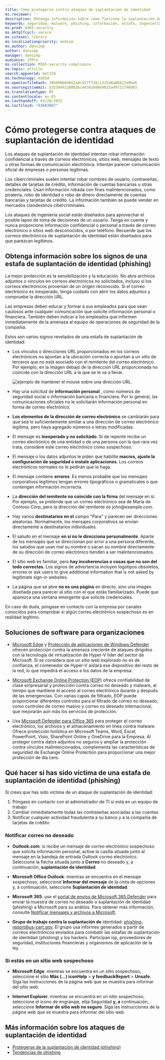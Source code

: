 ```yaml
---
title: Cómo protegerse contra ataques de suplantación de identidad
ms.reviewer: ''
description: Obtenga información sobre cómo funciona la suplantación de identidad (phishing), entregar malware para sus dispositivos y qué puede hacer para protegerse
keywords: seguridad, malware, phishing, información, estafa, ingeniería social, cebo, señuelo, protección, tendencias, ataque dirigido
ms.prod: m365-security
ms.mktglfcycl: secure
ms.sitesec: library
ms.localizationpriority: medium
ms.author: dansimp
author: dansimp
manager: dansimp
audience: ITPro
ms.collection: M365-security-compliance
ms.topic: article
search.appverid: met150
ms.technology: m365d
ms.openlocfilehash: 39b998b69b62a8c927ff26c1325d8a88812e0be6
ms.sourcegitcommit: b3530441288b2bc44342e00e9025a49721796903
ms.translationtype: MT
ms.contentlocale: es-ES
ms.lasthandoff: 03/20/2022
ms.locfileid: "63683607"
---
```

# <a name="how-to-protect-against-phishing-attacks"></a>Cómo protegerse contra ataques de suplantación de identidad

Los ataques de suplantación de identidad intentan robar información confidencial a través de correos electrónicos, sitios web, mensajes de texto u otras formas de comunicación electrónica. Intentan parecer comunicación oficial de empresas o personas legítimas.

Los cibercriminales suelen intentar robar nombres de usuario, contraseñas, detalles de tarjetas de crédito, información de cuentas bancarias u otras credenciales. Usan información robada con fines malintencionados, como piratería, robo de identidad o robo de dinero directamente de cuentas bancarias y tarjetas de crédito. La información también se puede vender en mercados clandestinos cibercriminales.

Los ataques de ingeniería social están diseñados para aprovechar el posible lapso de toma de decisiones de un usuario. Tenga en cuenta y nunca proporcione información confidencial o personal a través de correo electrónico o sitios web desconocidos, o por teléfono. Recuerde que los correos electrónicos de suplantación de identidad están diseñados para que parezcan legítimos.

## <a name="learn-the-signs-of-a-phishing-scam"></a>Obtenga información sobre los signos de una estafa de suplantación de identidad (phishing)

La mejor protección es la sensibilización y la educación. No abra archivos adjuntos o vínculos en correos electrónicos no solicitados, incluso si los correos electrónicos provenían de un origen reconocido. Si el correo electrónico es inesperado, tenga cuidado con abrir los datos adjuntos y compruebe la dirección URL.

Las empresas deben educar y formar a sus empleados para que sean caulosos ante cualquier comunicación que solicite información personal o financiera. También deben indicar a los empleados que informen inmediatamente de la amenaza al equipo de operaciones de seguridad de la compañía.

Estos son varios signos revelados de una estafa de suplantación de identidad:

* Los vínculos o direcciones URL proporcionados en  los correos electrónicos no apuntan a la ubicación correcta o apuntan a un sitio de terceros que no está asociado con el remitente del correo electrónico. Por ejemplo, en la imagen debajo de la dirección URL proporcionada no coincide con la dirección URL a la que se le va a llevar.

    ![ejemplo de mantener el mouse sobre una dirección URL.](../../media/security-intelligence-images/url-hover.png)

* Hay una solicitud de **información personal** , como números de seguridad social o información bancaria o financiera. Por lo general, las comunicaciones oficiales no le solicitarán información personal en forma de correo electrónico.

* **Los elementos de la dirección de correo electrónico** se cambiarán para que sea lo suficientemente similar a una dirección de correo electrónico legítima, pero haya agregado números o letras modificadas.

* El mensaje es **inesperado y no solicitado**. Si de repente recibe un correo electrónico de una entidad o de una persona con la que rara vez trata, considere este correo electrónico como sospechoso.

* El mensaje o los datos adjuntos le piden que habilite **macros, ajuste la configuración de seguridad o instale aplicaciones**. Los correos electrónicos normales no le pedirán que lo haga.

* El mensaje contiene **errores**. Es menos probable que los mensajes corporativos legítimos tengan errores tipográficos o gramaticales o que contengan información incorrecta.

* La **dirección del remitente no coincide con la firma** del mensaje en sí. Por ejemplo, se pretende que un correo electrónico sea de María de Contoso Corp, pero la dirección del remitente es john<span></span>@example.com.

* Hay varios **destinatarios en el** campo "Para" y parecen ser direcciones aleatorias. Normalmente, los mensajes corporativos se envían directamente a destinatarios individuales.

* El saludo en el mensaje **en sí no le direcciona personalmente**. Aparte de los mensajes que se direccionan por error a una persona diferente, los saludos que usan mal su nombre o sacan su nombre directamente de su dirección de correo electrónico tienden a ser malintencionados.

* El sitio web es familiar, pero **hay incoherencias o cosas que no son del todo correctas**. Los signos de advertencia incluyen logotipos obsoletos, errores or ask users to give additional information that is not asked by legitimate sign-in websites.

* La página que se abre **no es una página** en directo, sino una imagen diseñada para parecer al sitio con el que estás familiarizado. Puede que aparezca una ventana emergente que solicite credenciales.

En caso de duda, póngase en contacto con la empresa por canales conocidos para comprobar si algún correo electrónico sospechoso es en realidad legítimo.

## <a name="software-solutions-for-organizations"></a>Soluciones de software para organizaciones

* [Microsoft Edge](/microsoft-edge/deploy/index) y [Protección de aplicaciones de Windows Defender](/windows/security/microsoft-defender-application-guard/md-app-guard-overview.md) ofrecen protección contra la amenaza creciente de ataques dirigidos con la tecnología de virtualización de Hyper-V líder del sector de Microsoft. Si se considera que un sitio web explorado no es de confianza, el contenedor de Hyper-V aislará ese dispositivo del resto de la red, lo que impedirá el acceso a los datos de la empresa.

* [Microsoft Exchange Online Protection (EOP)](https://products.office.com/exchange/exchange-email-security-spam-protection) ofrece confiabilidad de clase empresarial y protección contra correo no deseado y malware, al tiempo que mantiene el acceso al correo electrónico durante y después de las emergencias.  Con varias capas de filtrado, EOP puede proporcionar diferentes controles para el filtrado de correo no deseado, como controles de correo masivo y correo no deseado internacional, que mejorarán aún más los servicios de protección.

* Usa [Microsoft Defender para Office 365](https://products.office.com/exchange/online-email-threat-protection?ocid=cx-blog-mmpc) para proteger el correo electrónico, los archivos y el almacenamiento en línea contra malware. Ofrece protección holística en Microsoft Teams, Word, Excel, PowerPoint, Visio, SharePoint Online y OneDrive para la Empresa. Al proteger contra datos adjuntos no seguros y ampliar la protección contra vínculos malintencionados, complementa las características de seguridad de Exchange Online Protection para proporcionar una mejor protección de día cero.

## <a name="what-to-do-if-youve-been-a-victim-of-a-phishing-scam"></a>Qué hacer si has sido víctima de una estafa de suplantación de identidad (phishing)

Si crees que has sido víctima de un ataque de suplantación de identidad:

1. Póngase en contacto con el administrador de TI si está en un equipo de trabajo
2. Cambiar inmediatamente todas las contraseñas asociadas a las cuentas
3. Notificar cualquier actividad fraudulenta a su banco y a la compañía de tarjetas de crédito

### <a name="reporting-spam"></a>Notificar correo no deseado

- **Outlook.com**: si recibe un mensaje de correo electrónico sospechoso que solicita información personal, active la casilla situada junto al mensaje en la bandeja de entrada Outlook correo electrónico. Seleccione la flecha situada junto a **Correo** no deseado y, a continuación, **suplantación de identidad**.

- **Microsoft Office Outlook**: mientras se encuentra en el mensaje sospechoso, seleccione **Informar del mensaje** de la cinta de opciones y, a continuación, seleccione **Suplantación de identidad**.

- **Microsoft 365**: use el [portal de envíos de Microsoft 365 Defender](/microsoft-365/security/office-365-security/report-junk-email-messages-to-microsoft) para enviar la muestra de correo no deseado o suplantación de identidad (phishing) a Microsoft para su análisis. Para obtener más información, consulte [Notificar mensajes y archivos a Microsoft](/microsoft-365/security/office-365-security/report-junk-email-messages-to-microsoft).

- **Grupo de trabajo contra la suplantación de** identidad: phishing-report@us-cert.gov. El grupo usa informes generados a partir de correos electrónicos enviados para combatir las estafas de suplantación de identidad (phishing) y los hackers. Participan isp, proveedores de seguridad, instituciones financieras y organismos de aplicación de la ley.

### <a name="if-youre-on-a-suspicious-website"></a>Si estás en un sitio web sospechoso

- **Microsoft Edge**: mientras se encuentra en un sitio sospechoso, seleccione el sitio **Más (...) iconHelp** >  **y feedbackReport** >  **Unsafe**. Siga las instrucciones de la página web que se muestra para informar del sitio web.

- **Internet Explorer**: mientras se encuentra en un sitio sospechoso, seleccione el icono de engranaje, elija Seguridad **y, a** continuación, seleccione **Informar de sitio web no seguro**. Siga las instrucciones de la página web que se muestra para informar del sitio web.

## <a name="more-information-about-phishing-attacks"></a>Más información sobre los ataques de suplantación de identidad

- [Protegerse de la suplantación de identidad (phishing)](https://support.microsoft.com/help/4033787/windows-protect-yourself-from-phishing)
- [Tendencias de phishing](phishing-trends.md)
